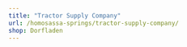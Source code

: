 ```yaml
---
title: "Tractor Supply Company"
url: /homosassa-springs/tractor-supply-company/
shop: Dorfladen
---
```

